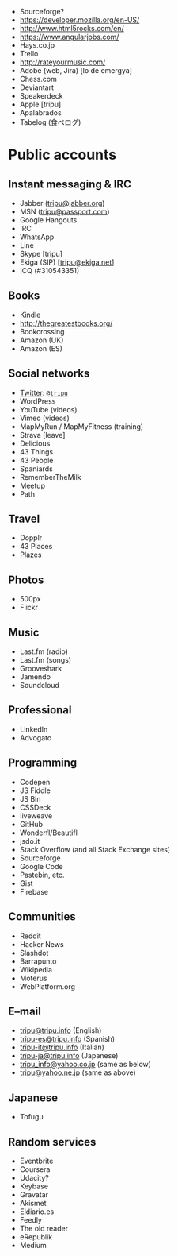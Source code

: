 
* Sourceforge?
* https://developer.mozilla.org/en-US/
* http://www.html5rocks.com/en/
* https://www.angularjobs.com/
* Hays.co.jp
* Trello
* http://rateyourmusic.com/
* Adobe (web, Jira)
[lo de emergya]
* Chess.com
* Deviantart
* Speakerdeck
* Apple [tripu]
* Apalabrados
* Tabelog (食ベログ)

Public accounts
===============

Instant messaging & IRC
-----------------------

* Jabber (tripu@jabber.org)
* MSN (tripu@passport.com)
* Google Hangouts
* IRC
* WhatsApp
* Line
* Skype [tripu]
* Ekiga (SIP) [tripu@ekiga.net]
* ICQ (#310543351)

Books
-----

* Kindle
* http://thegreatestbooks.org/
* Bookcrossing
* Amazon (UK)
* Amazon (ES)

Social networks
---------------

* [Twitter](https://twitter.com/): [`@tripu`](https://twitter.com/tripu)
* WordPress
* YouTube (videos)
* Vimeo (videos)
* MapMyRun / MapMyFitness (training)
* Strava [leave]
* Delicious
* 43 Things
* 43 People
* Spaniards
* RememberTheMilk
* Meetup
* Path

Travel
------

* Dopplr
* 43 Places
* Plazes

Photos
------

* 500px
* Flickr

Music
-----

* Last.fm (radio)
* Last.fm (songs)
* Grooveshark
* Jamendo
* Soundcloud

Professional
------------

* LinkedIn
* Advogato

Programming
-----------

* Codepen
* JS Fiddle
* JS Bin
* CSSDeck
* liveweave
* GitHub
* Wonderfl/Beautifl
* jsdo.it
* Stack Overflow (and all Stack Exchange sites)
* Sourceforge
* Google Code
* Pastebin, etc.
* Gist
* Firebase

Communities
-----------

* Reddit
* Hacker News
* Slashdot
* Barrapunto
* Wikipedia
* Moterus
* WebPlatform.org

E–mail
------

* tripu@tripu.info (English)
* tripu-es@tripu.info (Spanish)
* tripu-it@tripu.info (Italian)
* tripu-ja@tripu.info (Japanese)
* tripu_info@yahoo.co.jp (same as below)
* tripu@yahoo.ne.jp (same as above)

Japanese
--------

* Tofugu

Random services
---------------

* Eventbrite
* Coursera
* Udacity?
* Keybase
* Gravatar
* Akismet
* Eldiario.es
* Feedly
* The old reader
* eRepublik
* Medium


